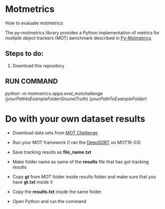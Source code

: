 # Motmetrics
How to evaluate motmetrics

The py-motmetrics library provides a Python implementation of metrics for multiple object trackers (MOT) benchmark described in [Py-Motmetrics](https://github.com/cheind/py-motmetrics)

## Steps to do:

1. Download this repository

## RUN COMMAND

*python -m motmetrics.apps.eval_motchallenge (yourPathtoExampleFolderGroundTruth) (yourPathToExampleFolder)*


# Do with your own dataset results

* Download data sets from [MOT Chellenge](https://motchallenge.net/)

* Run your MOT framework (I ran the [DeepSORT](https://github.com/nwojke/deep_sort) on MOT16-03)

* Save tracking results as **file_name.txt**

* Make folder name as same of the **results** file that has got tracking results 

* Copy **gt** from MOT folder inside results folder and make sure that you have **gt.txt** inside it  

* Copy the **results.txt** inside the same folder 

* Open Python and run the command






